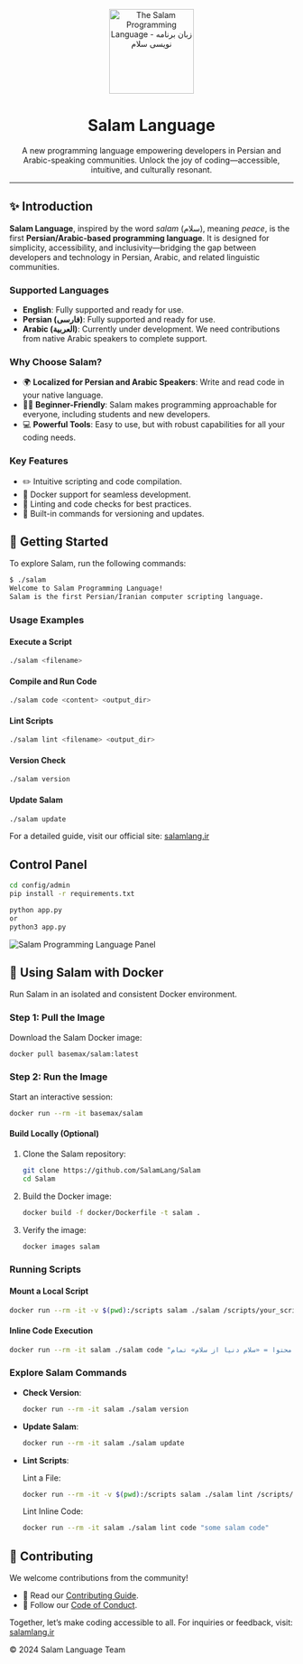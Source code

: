 <div align="center">

<p>
    <a href="https://salamlang.ir/">
        <img width="150" src="https://raw.githubusercontent.com/SalamLang/Salam/main/assets/logo-box.svg" alt="The Salam Programming Language - زبان برنامه نویسی سلام">
    </a>
</p>

# Salam Language

A new programming language empowering developers in Persian and Arabic-speaking communities.
Unlock the joy of coding—accessible, intuitive, and culturally resonant.

</div>

---

## ✨ Introduction

**Salam Language**, inspired by the word _salam_ (سلام), meaning _peace_, is the first **Persian/Arabic-based programming language**.
It is designed for simplicity, accessibility, and inclusivity—bridging the gap between developers and technology in Persian, Arabic, and related linguistic communities.

### Supported Languages

- **English**: Fully supported and ready for use.
- **Persian (فارسی)**: Fully supported and ready for use.
- **Arabic (العربية)**: Currently under development. We need contributions from native Arabic speakers to complete support.

### Why Choose Salam?

- 🌍 **Localized for Persian and Arabic Speakers**: Write and read code in your native language.
- 🧑‍🎓 **Beginner-Friendly**: Salam makes programming approachable for everyone, including students and new developers.
- 💻 **Powerful Tools**: Easy to use, but with robust capabilities for all your coding needs.

### Key Features

- ✏️ Intuitive scripting and code compilation.
- 🚀 Docker support for seamless development.
- 🔧 Linting and code checks for best practices.
- 🔄 Built-in commands for versioning and updates.

## 🚀 Getting Started

To explore Salam, run the following commands:

```bash
$ ./salam
Welcome to Salam Programming Language!
Salam is the first Persian/Iranian computer scripting language.
```

### Usage Examples

#### Execute a Script

```bash
./salam <filename>
```

#### Compile and Run Code

```bash
./salam code <content> <output_dir>
```

#### Lint Scripts

```bash
./salam lint <filename> <output_dir>
```

#### Version Check

```bash
./salam version
```

#### Update Salam

```bash
./salam update
```

For a detailed guide, visit our official site: [salamlang.ir](https://salamlang.ir)

## Control Panel

```bash
cd config/admin
pip install -r requirements.txt

python app.py
or
python3 app.py
```

![Salam Programming Language Panel](assets/panel.jpg)

## 🐳 Using Salam with Docker

Run Salam in an isolated and consistent Docker environment.

### Step 1: Pull the Image

Download the Salam Docker image:

```bash
docker pull basemax/salam:latest
```

### Step 2: Run the Image

Start an interactive session:

```bash
docker run --rm -it basemax/salam
```

#### Build Locally (Optional)

1. Clone the Salam repository:

   ```bash
   git clone https://github.com/SalamLang/Salam
   cd Salam
   ```

2. Build the Docker image:

   ```bash
   docker build -f docker/Dockerfile -t salam .
   ```

3. Verify the image:

   ```bash
   docker images salam
   ```

### Running Scripts

#### Mount a Local Script

```bash
docker run --rm -it -v $(pwd):/scripts salam ./salam /scripts/your_script.salam
```

#### Inline Code Execution

```bash
docker run --rm -it salam ./salam code "صفحه: محتوا = «سلام دنیا از سلام» تمام"
```

### Explore Salam Commands

- **Check Version**:

  ```bash
  docker run --rm -it salam ./salam version
  ```

- **Update Salam**:

  ```bash
  docker run --rm -it salam ./salam update
  ```

- **Lint Scripts**:

  Lint a File:

  ```bash
  docker run --rm -it -v $(pwd):/scripts salam ./salam lint /scripts/your_script.salam /output
  ```

  Lint Inline Code:

  ```bash
  docker run --rm -it salam ./salam lint code "some salam code"
  ```

## 🤝 Contributing

We welcome contributions from the community!

- 📖 Read our [Contributing Guide](CONTRIBUTING.md).
- 🌟 Follow our [Code of Conduct](CODE_OF_CONDUCT.md).

Together, let’s make coding accessible to all.
For inquiries or feedback, visit: [salamlang.ir](https://salamlang.ir)

© 2024 Salam Language Team
